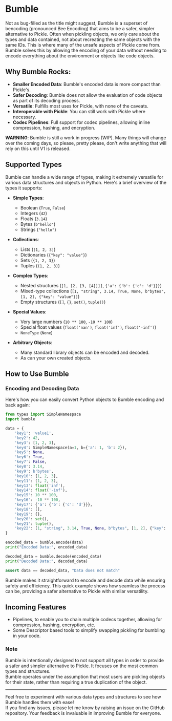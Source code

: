 # Bumble

Not as bug-filled as the title might suggest, Bumble is a superset of bencoding (pronounced Bee Encoding) that aims to be a safer, simpler alternative to Pickle. Often when pickling objects, we only care about the types and data contained, not about recreating the same objects with the same IDs. This is where many of the unsafe aspects of Pickle come from. Bumble solves this by allowing the encoding of your data without needing to encode everything about the environment or objects like code objects.

## Why Bumble Rocks:
- **Smaller Encoded Data**: Bumble's encoded data is more compact than Pickle's.
- **Safer Decoding**: Bumble does not allow the evaluation of code objects as part of its decoding process.
- **Versatile**: Fulfills most uses for Pickle, with none of the caveats.
- **Interoperable with Pickle**: You can still work with Pickle where necessary.
- **Codec Pipelines**: Full support for codec pipelines, allowing inline compression, hashing, and encryption.

**WARNING**: Bumble is still a work in progress (WIP). Many things will change over the coming days, so please, pretty please, don't write anything that will rely on this until V1 is released.

## Supported Types

Bumble can handle a wide range of types, making it extremely versatile for various data structures and objects in Python. Here's a brief overview of the types it supports:

- **Simple Types**: 
  - Boolean (`True`, `False`)
  - Integers (`42`)
  - Floats (`3.14`)
  - Bytes (`b"hello"`)
  - Strings (`"hello"`)

- **Collections**:
  - Lists (`[1, 2, 3]`)
  - Dictionaries (`{"key": "value"}`)
  - Sets (`{1, 2, 3}`)
  - Tuples (`(1, 2, 3)`)

- **Complex Types**:
  - Nested structures (`[1, [2, [3, [4]]]]`, `{'a': {'b': {'c': 'd'}}}`)
  - Mixed-type collections (`[1, "string", 3.14, True, None, b"bytes", [1, 2], {"key": "value"}]`)
  - Empty structures (`[]`, `{}`, `set()`, `tuple()`)

- **Special Values**:
  - Very large numbers (`10 ** 100`, `-10 ** 100`)
  - Special float values (`float('nan')`, `float('inf')`, `float('-inf')`)
  - `NoneType` (`None`)

- **Arbitrary Objects**:
  - Many standard library objects can be encoded and decoded.
  - As can your own created objects.

## How to Use Bumble

### Encoding and Decoding Data

Here's how you can easily convert Python objects to Bumble encoding and back again:

```python
from types import SimpleNamespace
import bumble

data = {
    'key1': 'value1',
    'key2': 42,
    'key3': [1, 2, 3],
    'key4': SimpleNamespace(a=1, b={'a': 1, 'b': 2}),
    'key5': None,
    'key6': True,
    'key7': False,
    'key8': 3.14,
    'key9': b'bytes',
    'key10': {1, 2, 3},
    'key11': (1, 2, 3),
    'key13': float('inf'),
    'key14': float('-inf'),
    'key15': 10 ** 100,
    'key16': -10 ** 100,
    'key17': {'a': {'b': {'c': 'd'}}},
    'key18': [],
    'key19': {},
    'key20': set(),
    'key21': tuple(),
    'key22': [1, "string", 3.14, True, None, b"bytes", [1, 2], {"key": "value"}],
}

encoded_data = bumble.encode(data)
print("Encoded Data:", encoded_data)

decoded_data = bumble.decode(encoded_data)
print("Decoded Data:", decoded_data)

assert data == decoded_data, "Data does not match"
```

Bumble makes it straightforward to encode and decode data while ensuring safety and efficiency. This quick example shows how seamless the process can be, providing a safer alternative to Pickle with similar versatility. 

## Incoming Features
- Pipelines, to enable you to chain multiple codecs together, allowing for compression, hashing, encryption, etc.
- Some Descriptor based tools to simplify swapping pickling for bumbling in your code.

### Note  
Bumble is intentionally designed to not support all types in order to provide a safer and simpler alternative to Pickle. It focuses on the most common types and structures.  
Bumble operates under the assumption that most users are pickling objects for their state, rather than requiring a true duplication of the object.

---
Feel free to experiment with various data types and structures to see how Bumble handles them with ease!  
If you find any issues, please let me know by raising an issue on the GitHub repository. Your feedback is invaluable in improving Bumble for everyone.
